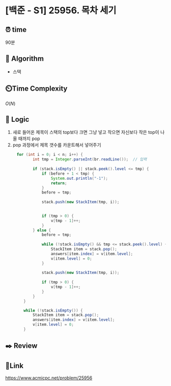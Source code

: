 # [백준 - S1] 25956. 목차 세기

## ⏰ **time**

90분

## :pushpin: **Algorithm**

- 스택

## ⏲️**Time Complexity**

$O(N)$

## :round_pushpin: **Logic**
1. 새로 들어온 제목이 스택의 top보다 크면 그냥 넣고 작으면 자신보다 작은 top이 나올 때까지 pop
2. pop 과정에서 제목 갯수를 카운트해서 넣어주기

```java
	 for (int i = 0; i < n; i++) {
            int tmp = Integer.parseInt(br.readLine());  // 입력
            
            if (stack.isEmpty() || stack.peek().level <= tmp) { 
                if (before + 1 < tmp) {  
                    System.out.println("-1");
                    return;
                }
                before = tmp;  
                
                stack.push(new StackItem(tmp, i));
                

                if (tmp > 0) {
                    v[tmp - 1]++;
                }
            } else {
                before = tmp;  
                
                while (!stack.isEmpty() && tmp <= stack.peek().level) {
                    StackItem item = stack.pop();
                    answers[item.index] = v[item.level];
                    v[item.level] = 0;           
                }
                
                stack.push(new StackItem(tmp, i));
                
                if (tmp > 0) {
                    v[tmp - 1]++;
                }
            }
        }

        while (!stack.isEmpty()) {
            StackItem item = stack.pop();
            answers[item.index] = v[item.level];
            v[item.level] = 0;
        }
```

## :black_nib: **Review**


## 📡**Link**

https://www.acmicpc.net/problem/25956
